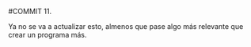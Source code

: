 #COMMIT 11.

Ya no se va a actualizar esto, almenos que pase algo más relevante que crear un programa más.
